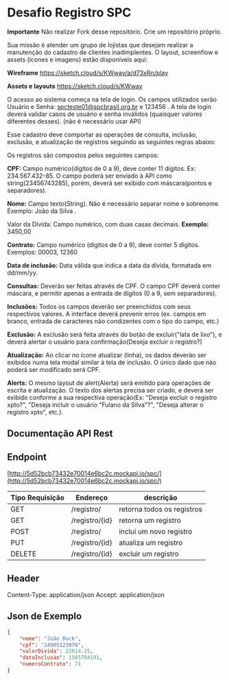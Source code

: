 # Desafio Registro SPC

**Importante**
Não realizar Fork desse repositório. Crie um repositório próprio. 

Sua missão é atender um grupo de lojistas que desejam realizar a manutenção
do cadastro de clientes inadimplentes. O layout, screenflow e assets (ícones e imagens) estão disponíveis aqui:

**Wireframe**
https://sketch.cloud/s/KWway/a/d73xRn/play

**Assets e layouts**
https://sketch.cloud/s/KWway

O acesso ao sistema começa na tela de login. Os campos utilizados serão Usuário
e Senha: spcteste01@spcbrasil.org.br e 123456 . A tela de login deverá validar
casos de usuário e senha inválidos (quaisquer valores diferentes desses). (não é necessário usar API)

Esse cadastro deve comportar as operações de consulta, inclusão, exclusão,
e atualização de registros seguindo as seguintes regras abaixo:

Os registros são compostos pelos seguintes campos:

**CPF:** Campo numérico(dígitos de 0 a 9), deve conter 11 dígitos.
Ex: 234.567.432-85. O campo poderá ser enviado à API como string(23456743285),
porém, deverá ser exibido com máscara(pontos e separadores).

**Nome:** Campo texto(String). Não é necessário separar nome e sobrenome.
Exemplo: João da Silva .

Valor da Dívida: Campo numérico, com duas casas decimais. 
**Exemplo:** 3450,00

**Contrato:** Campo numérico (dígitos de 0 a 9), deve conter 5 dígitos.
Exemplos: 00003, 12360

**Data de inclusão:** Data válida que indica a data da dívida, formatada em dd/mm/yy.

**Consultas:** Deverão ser feitas através de CPF. O campo CPF deverá conter máscara,
e permitir apenas a entrada de dígitos (0 a 9, sem separadores).

**Inclusões:** Todos os campos deverão ser preenchidos com seus respectivos valores.
A interface deverá prevenir erros (ex. campos em branco, entrada de caracteres
não condizentes com o tipo do campo, etc.)

**Exclusão:** A exclusão será feita através do botão de excluir("lata de lixo"), e
deverá alertar o usuário para confirmação(Deseja excluir o registro?)

**Atualização:** Ao clicar no ícone atualizar (linha), os dados deverão ser exibidos
numa tela modal similar à tela de inclusão. O único dado que não poderá ser
modificado será CPF.

**Alerts:** O mesmo layout de alert(Alerta) será emitido para operações de escrita e atualização. O texto dos alertas precisa ser criado, e deverá ser exibido conforme a sua respectiva operação(Ex: "Deseja excluir o registro xpto?", "Deseja incluir o usuário "Fulano da Silva"?", "Deseja alterar o registro xpto", etc.).  
 

## Documentação API Rest


## Endpoint
[http://5d52bcb73432e70014e6bc2c.mockapi.io/spc/](http://5d52bcb73432e70014e6bc2c.mockapi.io/spc/)

Tipo Requisição | Endereço | descrição
-----------------|----------|------------------
GET | /registro/ | retorna todos os registros
GET | /registro/{id} | retorna um registro
POST | /registro/ | inclui um novo registro
PUT | /registro/{id} | atualiza um registro
DELETE | /registro/{id} | excluir um registro

## Header
Content-Type: application/json
Accept: application/json

## Json de Exemplo

~~~json
{
    "nome": "João Rock",
    "cpf": "24905123070",
    "valorDivida": 22014.25,
    "dataInclusao": 1565704191,
    "numeroContrato": 71
}
~~~
